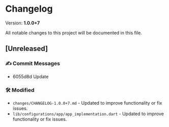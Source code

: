 # Changelog

Version: **1.0.0+7**

All notable changes to this project will be documented in this file.

## [Unreleased]

### ✍️ Commit Messages

* 6055d8d Update

### 🛠️ Modified

* `changes/CHANGELOG-1.0.0+7.md` - Updated to improve functionality or fix issues.
* `lib/configurations/app/app_implementation.dart` - Updated to improve functionality or fix issues.
